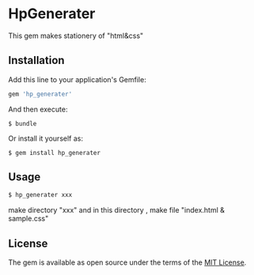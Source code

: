 # HpGenerater

This gem makes stationery of "html&css"

## Installation

Add this line to your application's Gemfile:

```ruby
gem 'hp_generater'
```

And then execute:

    $ bundle

Or install it yourself as:

    $ gem install hp_generater

## Usage

```ruby
$ hp_generater xxx
```
make directory "xxx" and in this directory , make file "index.html & sample.css"


## License

The gem is available as open source under the terms of the [MIT License](https://opensource.org/licenses/MIT).
